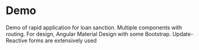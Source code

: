 # Demo

Demo of rapid application for loan sanction. Multiple components with routing.
For design, Angular Material Design with some Bootstrap.
Update-Reactive forms are extensively used
